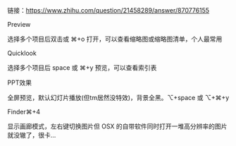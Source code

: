 
链接：https://www.zhihu.com/question/21458289/answer/870776155

Preview

选择多个项目后双击或 ⌘+o 打开，可以查看缩略图或缩略图清单，个人最常用

Quicklook

选择多个项目后 space 或 ⌘+y 预览，可以查看索引表

PPT效果

全屏预览，默认幻灯片播放(但tm居然没特效)，背景全黑。⌥+space 或  ⌥+⌘+y 

Finder⌘+4 

显示画廊模式，左右键切换图片但 OSX 的自带软件同时打开一堆高分辨率的图片就没辙了，很卡...